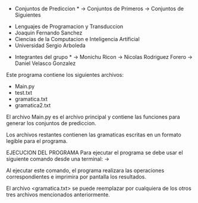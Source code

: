 * Conjuntos de Prediccion *
 -> Conjuntos de Primeros
 -> Conjuntos de Siguientes

 - Lenguajes de Programacion y Transduccion
 - Joaquin Fernando Sanchez
 - Ciencias de la Computacion e Inteligencia Artificial
 - Universidad Sergio Arboleda

 * Integrantes del grupo *
 -> Monichu Ricon
 -> Nicolas Rodriguez Forero
 -> Daniel Velasco Gonzalez

Este programa contiene los siguientes archivos:
 * Main.py
 * test.txt
 * gramatica.txt
 * gramatica2.txt

El archivo Main.py es el archivo principal y contiene las funciones para generar los conjuntos de prediccion.

Los archivos restantes contienen las gramaticas escritas en un formato legible para el programa.

EJECUCION DEL PROGRAMA
Para ejecutar el programa se debe usar el siguiente comando desde una terminal:
 -> <python3 Main.py gramatica.txt>

Al ejecutar este comando, el programa realizara las operaciones correspondientes e imprimira por pantalla los resultados.

El archivo <gramatica.txt> se puede reemplazar por cualquiera de los otros tres archivos mencionados anteriormente.

